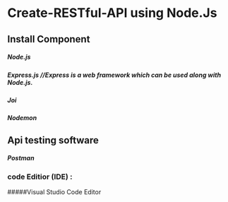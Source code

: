 # Create-RESTful-API using Node.Js

## Install Component

##### Node.js      
##### Express.js   //Express is a web framework which can be used along with Node.js.
##### Joi
##### Nodemon
## Api testing software

##### Postman

### code Editior (IDE) :
  #####Visual Studio Code Editor
